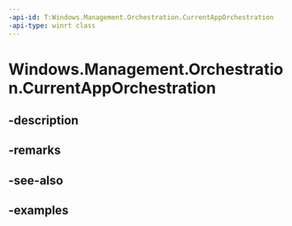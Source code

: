 ```yaml
---
-api-id: T:Windows.Management.Orchestration.CurrentAppOrchestration
-api-type: winrt class
---
```


# Windows.Management.Orchestration.CurrentAppOrchestration

<!--
public sealed class CurrentAppOrchestration
-->


## -description

## -remarks

## -see-also

## -examples


